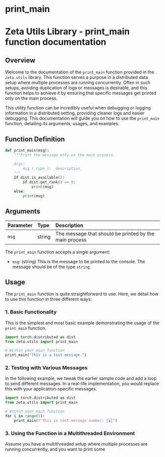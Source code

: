 # print_main

# Zeta Utils Library - print_main function documentation

## Overview
Welcome to the documentation of the `print_main` function provided in the `zeta.utils` library. This function serves a purpose in a distributed data setup where multiple processes are running concurrently. Often in such setups, avoiding duplication of logs or messages is desirable, and this function helps to achieve it by ensuring that specific messages get printed only on the main process.

This utility function can be incredibly useful when debugging or logging information in a distributed setting, providing cleaner logs and easier debugging. This documentation will guide you on how to use the `print_main` function, detailing its arguments, usages, and examples.

## Function Definition

```python
def print_main(msg):
    """Print the message only on the main process.

    Args:
        msg (_type_): _description_
    """
    if dist.is_available():
        if dist.get_rank() == 0:
            print(msg)
    else:
        print(msg)
```

## Arguments
| Parameter | Type | Description |
| :--- | :--- | :--- |
| `msg` | string | The message that should be printed by the main process |


The `print_main` function accepts a single argument:

- `msg`: (string) This is the message to be printed to the console. The message should be of the type `string`.

## Usage

The `print_main` function is quite straightforward to use. Here, we detail how to use this function in three different ways:

### 1. Basic Functionality

This is the simplest and most basic example demonstrating the usage of the `print_main` function.

```python
import torch.distributed as dist
from zeta.utils import print_main

# Within your main function
print_main("This is a test message.")
```

### 2. Testing with Various Messages

In the following example, we tweak the earlier sample code and add a loop to send different messages. In a real-life implementation, you would replace this with your application-specific messages.

```python
import torch.distributed as dist
from zeta.utils import print_main

# Within your main function
for i in range(5):
    print_main(f"This is test message number: {i}")
```

### 3. Using the Function in a Multithreaded Environment

Assume you have a multithreaded setup where multiple processes are running concurrently, and you want to print some
